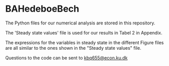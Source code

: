 # BAHedeboeBech

The Python files for our numerical analysis are stored in this repository. 

The 'Steady state values' file is used for our results in Tabel 2 in Appendix. 

The expressions for the variables in steady state in the different Figure files are all similar to the ones shown in the "Steady state values" file. 

Questions to the code can be sent to kbq655@econ.ku.dk
